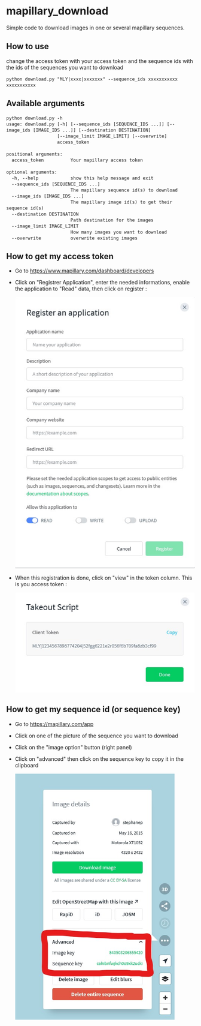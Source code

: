 # mapillary_download
Simple code to download images in one or several mapillary sequences. 

## How to use
change the access token with your access token and the sequence ids with the ids of the sequences you want to download
```Shell
python download.py "MLY|xxxx|xxxxxxx" --sequence_ids xxxxxxxxxxx xxxxxxxxxxx
```

## Available arguments
```Shell
python download.py -h
usage: download.py [-h] [--sequence_ids [SEQUENCE_IDS ...]] [--image_ids [IMAGE_IDS ...]] [--destination DESTINATION]
                   [--image_limit IMAGE_LIMIT] [--overwrite]
                   access_token

positional arguments:
  access_token          Your mapillary access token

optional arguments:
  -h, --help            show this help message and exit
  --sequence_ids [SEQUENCE_IDS ...]
                        The mapillary sequence id(s) to download
  --image_ids [IMAGE_IDS ...]
                        The mapillary image id(s) to get their sequence id(s)
  --destination DESTINATION
                        Path destination for the images
  --image_limit IMAGE_LIMIT
                        How many images you want to download
  --overwrite           overwrite existing images
```

## How to get my access token
 - Go to https://www.mapillary.com/dashboard/developers
 - Click on "Registrer Application", enter the needed informations, enable the application to "Read" data, then click on register :

    ![register application](./doc/snapshot_mapillary_register_application.jpg)
 - When this registration is done, click on "view" in the token column. This is you access token : 

    ![token](./doc/snapshot_mapillary_token.jpg)

## How to get my sequence id (or sequence key)

 - Go to https://mapillary.com/app
 - Click on one of the picture of the sequence you want to download
 - Click on the "image option" button (right panel)
 - Click on "advanced" then click on the sequence key to copy it in the clipboard

    ![snapshot](./doc/snapshot_mapillary_sequence.jpg)